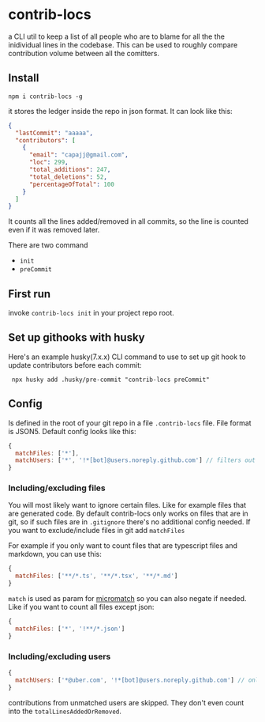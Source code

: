 # contrib-locs

a CLI util to keep a list of all people who are to blame for all the the inidividual lines in the codebase. This can be used to roughly compare contribution volume between all the comitters.

## Install

```
npm i contrib-locs -g
```

it stores the ledger inside the repo in json format. It can look like this:

```json
{
  "lastCommit": "aaaaa",
  "contributors": [
    {
      "email": "capajj@gmail.com",
      "loc": 299,
      "total_additions": 247,
      "total_deletions": 52,
      "percentageOfTotal": 100
    }
  ]
}
```

It counts all the lines added/removed in all commits, so the line is counted even if it was removed later.

There are two command

- `init`
- `preCommit`

## First run

invoke `contrib-locs init` in your project repo root.

## Set up githooks with husky

Here's an example husky(7.x.x) CLI command to use to set up git hook to update contributors before each commit:

```
 npx husky add .husky/pre-commit "contrib-locs preCommit"
```

## Config

Is defined in the root of your git repo in a file `.contrib-locs` file. File format is JSON5.
Default config looks like this:

```js
{
  matchFiles: ['*'],
  matchUsers: ['*', '!*[bot]@users.noreply.github.com'] // filters out github bots
}
```

### Including/excluding files

You will most likely want to ignore certain files. Like for example files that are generated code.
By default contrib-locs only works on files that are in git, so if such files are in `.gitignore` there's no additional config needed.
If you want to exclude/include files in git add `matchFiles`

For example if you only want to count files that are typescript files and markdown, you can use this:

```js
{
  matchFiles: ['**/*.ts', '**/*.tsx', '**/*.md']
}
```

`match` is used as param for [micromatch](https://www.npmjs.com/package/micromatch) so you can also negate if needed. Like if you want to count all files except json:

```js
{
  matchFiles: ['*', '!**/*.json']
}
```

### Including/excluding users

```js
{
  matchUsers: ['*@uber.com', '!*[bot]@users.noreply.github.com'] // only people from uber domain will get counted, bots will be ignored
}
```

contributions from unmatched users are skipped. They don't even count into the `totalLinesAddedOrRemoved`.
